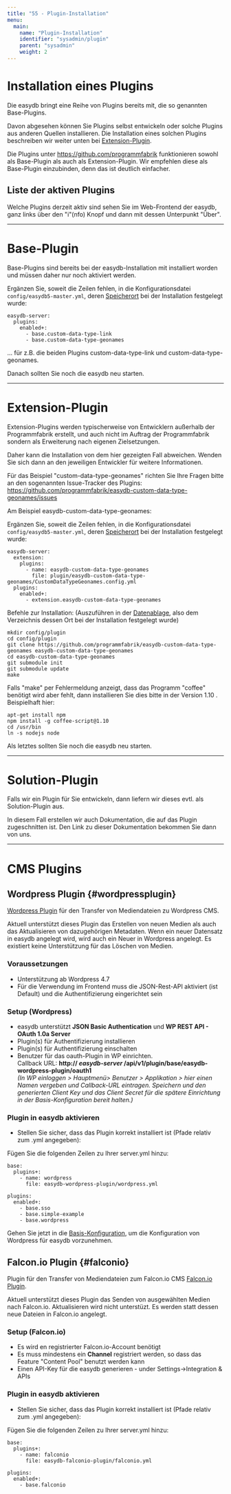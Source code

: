 ```yaml
---
title: "55 - Plugin-Installation"
menu:
  main:
    name: "Plugin-Installation"
    identifier: "sysadmin/plugin"
    parent: "sysadmin"
    weight: 2
---
```

# Installation eines Plugins

Die easydb bringt eine Reihe von Plugins bereits mit, die so genannten Base-Plugins.

Davon abgesehen können Sie Plugins selbst entwickeln oder solche Plugins aus anderen Quellen installieren. Die Installation eines solchen Plugins beschreiben wir weiter unten bei [Extension-Plugin](#extension-plugin).

Die Plugins unter https://github.com/programmfabrik funktionieren sowohl als Base-Plugin als auch als Extension-Plugin. Wir empfehlen diese als Base-Plugin einzubinden, denn das ist deutlich einfacher.

## Liste der aktiven Plugins

Welche Plugins derzeit aktiv sind sehen Sie im Web-Frontend der easydb, ganz links über den "i"(nfo) Knopf und dann mit dessen Unterpunkt "Über".

---

# Base-Plugin

Base-Plugins sind bereits bei der easydb-Installation mit installiert worden und müssen daher nur noch aktiviert werden.

Ergänzen Sie, soweit die Zeilen fehlen, in die Konfigurationsdatei `config/easydb5-master.yml`, deren [Speicherort](/de/sysadmin/installation) bei der Installation festgelegt wurde:

    easydb-server:
      plugins:
        enabled+:
          - base.custom-data-type-link
          - base.custom-data-type-geonames

... für z.B. die beiden Plugins custom-data-type-link und custom-data-type-geonames.

Danach sollten Sie noch die easydb neu starten.

---

# Extension-Plugin

Extension-Plugins werden typischerweise von Entwicklern außerhalb der Programmfabrik erstellt, und auch nicht im Auftrag der Programmfabrik sondern als Erweiterung nach eigenen Zielsetzungen.

Daher kann die Installation von dem hier gezeigten Fall abweichen. Wenden Sie sich dann an den jeweiligen Entwickler für weitere Informationen.

Für das Beispiel "custom-data-type-geonames" richten Sie Ihre Fragen bitte an den sogenannten Issue-Tracker des Plugins: https://github.com/programmfabrik/easydb-custom-data-type-geonames/issues

Am Beispiel easydb-custom-data-type-geonames:

Ergänzen Sie, soweit die Zeilen fehlen, in die Konfigurationsdatei `config/easydb5-master.yml`, deren [Speicherort](/de/sysadmin/installation) bei der Installation festgelegt wurde:

    easydb-server:
      extension:
        plugins:
          - name: easydb-custom-data-type-geonames
            file: plugin/easydb-custom-data-type-geonames/CustomDataTypeGeonames.config.yml
      plugins:
        enabled+:
          - extension.easydb-custom-data-type-geonames

Befehle zur Installation: (Auszuführen in der [Datenablage](/de/sysadmin/installation), also dem Verzeichnis dessen Ort bei der Installation festgelegt wurde)

    mkdir config/plugin
    cd config/plugin
    git clone https://github.com/programmfabrik/easydb-custom-data-type-geonames easydb-custom-data-type-geonames
    cd easydb-custom-data-type-geonames
    git submodule init
    git submodule update
    make

Falls "make" per Fehlermeldung anzeigt, dass das Programm "coffee" benötigt wird aber fehlt, dann installieren Sie dies bitte in der Version 1.10 . Beispielhaft hier:

~~~~
apt-get install npm
npm install -g coffee-script@1.10
cd /usr/bin
ln -s nodejs node
~~~~

Als letztes sollten Sie noch die easydb neu starten.

---

# Solution-Plugin

Falls wir ein Plugin für Sie entwickeln, dann liefern wir dieses evtl. als Solution-Plugin aus.

In diesem Fall erstellen wir auch Dokumentation, die auf das Plugin zugeschnitten ist. Den Link zu dieser Dokumentation bekommen Sie dann von uns.

---

# CMS Plugins

## Wordpress Plugin {#wordpressplugin}

[Wordpress Plugin](/de/webfrontend/datamanagement/features/plugins) für den Transfer von Mediendateien zu Wordpress CMS.

Aktuell unterstützt dieses Plugin das Erstellen von neuen Medien als auch das Aktualisieren von dazugehörigen Metadaten. Wenn ein neuer Datensatz in easydb angelegt wird, wird auch ein Neuer in Wordpress angelegt. Es existiert keine Unterstützung für das Löschen von Medien.

### Voraussetzungen

* Unterstützung ab Wordpress 4.7
* Für die Verwendung im Frontend muss die JSON-Rest-API aktiviert (ist Default) und die Authentifizierung eingerichtet sein

### Setup (Wordpress)

* easydb unterstützt **JSON Basic Authentication** und **WP REST API - OAuth 1.0a Server**
 * Plugin(s) für Authentifizierung installieren
 * Plugin(s) für Authentifizierung einschalten
 * Benutzer für das oauth-Plugin in WP einrichten. <br> Callback URL: **http:// *easydb-server* /api/v1/plugin/base/easydb-wordpress-plugin/oauth1** <br> *(In WP einloggen > Hauptmenü> Benutzer > Applikation > hier einen Namen vergeben und Callback-URL eintragen. Speichern und den generierten Client Key und das Client Secret für die spätere Einrichtung in der Basis-Konfiguration bereit halten.)*

### Plugin in easydb aktivieren

* Stellen Sie sicher, dass das Plugin korrekt installiert ist (Pfade relativ zum .yml angegeben):

Fügen Sie die folgenden Zeilen zu Ihrer server.yml hinzu:

```
base:
  plugins+:
    - name: wordpress
      file: easydb-wordpress-plugin/wordpress.yml

plugins:
  enabled+:
    - base.sso
    - base.simple-example
    - base.wordpress
```

Gehen Sie jetzt in die [Basis-Konfiguration](/de/webfrontend/administration/base-config/cms), um die Konfiguration von Wordpress für easydb vorzunehmen.

## Falcon.io Plugin {#falconio}

Plugin für den Transfer von Mediendateien zum Falcon.io CMS [Falcon.io Plugin](/de/webfrontend/datamanagement/features/plugins).

Aktuell unterstützt dieses Plugin das Senden von ausgewählten Medien nach Falcon.io. Aktualisieren wird nicht unterstüzt. Es werden statt dessen neue Dateien in Falcon.io angelegt.

### Setup (Falcon.io)

* Es wird en registrierter Falcon.io-Account benötigt
* Es muss mindestens ein  **Channel** registriert werden, so dass das Feature "Content Pool" benutzt werden kann
* Einen API-Key für die easydb generieren - under Settings->Integration & APIs

### Plugin in easydb aktivieren

* Stellen Sie sicher, dass das Plugin korrekt installiert ist (Pfade relativ zum .yml angegeben):

Fügen Sie die folgenden Zeilen zu Ihrer server.yml hinzu:

```
base:
  plugins+:
    - name: falconio
      file: easydb-falconio-plugin/falconio.yml

plugins:
  enabled+:
    - base.falconio
```








